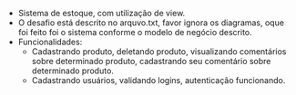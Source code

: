 - Sistema de estoque, com utilização de view. 
- O desafio está descrito no arquvo.txt, favor ignora os diagramas, oque foi feito foi o sistema conforme o modelo de negócio descrito.
- Funcionalidades:
  - Cadastrando produto, deletando produto, visualizando comentários sobre determinado produto, cadastrando seu comentário sobre determinado produto.
  - Cadastrando usuários, validando logins, autenticação funcionando.  
   
